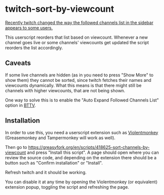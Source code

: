 # twitch-sort-by-viewcount
[Recently twitch changed the way the followed channels list in the sidebar appears to some users.](https://twitter.com/TwitchSupport/status/1336452058279522306)

This userscript reorders that list based on viewcount.
Whenever a new channel goes live or some channels' viewcounts get updated the script reorders the list accordingly.

## Caveats
If some live channels are hidden (as in you need to press "Show More" to show them) they cannot be sorted, since twitch fetches their names and viewcounts dynamically.
What this means is that there might still be channels with higher viewcounts, that are not being shown.

One way to solve this is to enable the "Auto Expand Followed Channels List" option in [BTTV](https://betterttv.com/).


## Installation
In order to use this, you need a userscript extension such as [Violentmonkey](https://violentmonkey.github.io/get-it/) (Greasemonkey and Tampermonkey will work as well).

Then go to https://greasyfork.org/en/scripts/418625-sort-channels-by-viewcount and press "Install this script". A page should open where you can review the source code, and depending on the extension there should be a button such as "Confirm installation" or "Install".

Refresh twitch and it should be working.

You can disable it at any time by opening the Violentmonkey (or equivalent) extension popup, toggling the script and refreshing the page.
